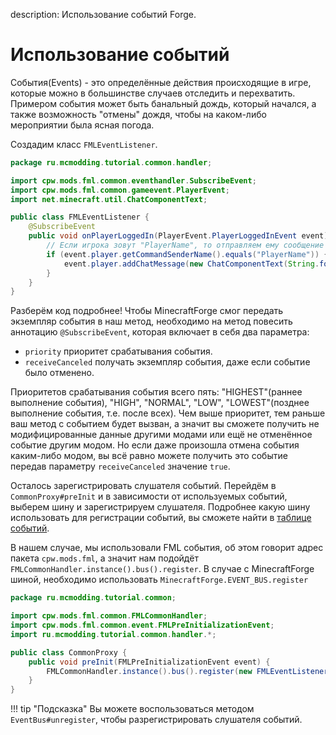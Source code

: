 description: Использование событий Forge.

# Использование событий

События(Events) - это определённые действия происходящие в игре, которые можно в большинстве случаев отследить и
перехватить. Примером события может быть банальный дождь, который начался, а также возможность "отмены" дождя, чтобы
на каком-либо мероприятии была ясная погода.

Создадим класс `FMLEventListener`.

```java
package ru.mcmodding.tutorial.common.handler;

import cpw.mods.fml.common.eventhandler.SubscribeEvent;
import cpw.mods.fml.common.gameevent.PlayerEvent;
import net.minecraft.util.ChatComponentText;

public class FMLEventListener {
    @SubscribeEvent
    public void onPlayerLoggedIn(PlayerEvent.PlayerLoggedInEvent event) {
        // Если игрока зовут "PlayerName", то отправляем ему сообщение с приветствием
        if (event.player.getCommandSenderName().equals("PlayerName")) {
            event.player.addChatMessage(new ChatComponentText(String.format("Привет, %s!", event.player.getCommandSenderName())));
        }
    }
}
```

Разберём код подробнее! Чтобы MinecraftForge смог передать экземпляр события в наш метод, необходимо на метод повесить
аннотацию `@SubscribeEvent`, которая включает в себя два параметра: 

* `priority` приоритет срабатывания события.
* `receiveCanceled` получать экземпляр события, даже если событие было отменено.

Приоритетов срабатывания события всего пять: "HIGHEST"(раннее выполнение события), "HIGH", "NORMAL", "LOW", 
"LOWEST"(позднее выполнение события, т.е. после всех). Чем выше приоритет, тем раньше ваш метод с событием будет
вызван, а значит вы сможете получить не модифицированные данные другими модами или ещё не отменённое событие другим модом.
Но если даже произошла отмена события каким-либо модом, вы всё равно можете получить это событие передав параметру
`receiveCanceled` значение `true`.

Осталось зарегистрировать слушателя событий. Перейдём в `CommonProxy#preInit` и в зависимости от используемых событий,
выберем шину и зарегистрируем слушателя. Подробнее какую шину использовать для регистрации событий, вы сможете найти
в [таблице событий](./events-table.md).

В нашем случае, мы использовали FML события, об этом говорит адрес пакета `cpw.mods.fml`, а значит нам подойдёт `FMLCommonHandler.instance().bus().register`. В случае
с MinecraftForge шиной, необходимо использовать `MinecraftForge.EVENT_BUS.register`

```java
package ru.mcmodding.tutorial.common;

import cpw.mods.fml.common.FMLCommonHandler;
import cpw.mods.fml.common.event.FMLPreInitializationEvent;
import ru.mcmodding.tutorial.common.handler.*;

public class CommonProxy {
    public void preInit(FMLPreInitializationEvent event) {
        FMLCommonHandler.instance().bus().register(new FMLEventListener());
    }
}
```

!!! tip "Подсказка"
    Вы можете воспользоваться методом `EventBus#unregister`, чтобы разрегистрировать слушателя событий.
